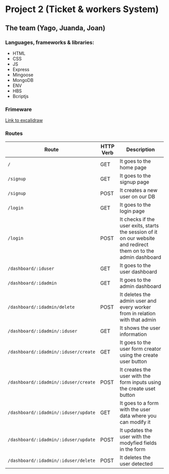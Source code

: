 # Project 2 (Ticket & workers System)

## The team (Yago, Juanda, Joan)

### Languages, frameworks & libraries:
- HTML
- CSS
- JS
- Express
- Mingoose
- MongoDB
- ENV 
- HBS 
- Bcriptjs

### Frimeware
[Link to excalidraw](https://excalidraw.com/#json=UnaSZp4hbBBX0AsnKlWxV,mUHnjn558XZX7Q41VGJn6Q)

### Routes
| Route | HTTP Verb | Description           |
| ----- | --------- | --------------------- |
| `/`   | GET       | It goes to the home page |
| `/signup` | GET   | It goes to the signup page |
| `/signup` | POST  | It creates a new user on our DB |
| `/login` | GET    | It goes to the login page |
| `/login` | POST   | It checks if the user exits, starts the session of it on our website and redirect them on to the admin dashboard |
| `/dashboard/:iduser` | GET    | It goes to the user dashboard |
| `/dashboard/:idadmin`| GET    | It goes to the admin dashboard |
| `/dashboard/:idadmin/delete`| POST | It deletes the admin user and every worker from in relation with that admin |
| `/dashboard/:idadmin/:iduser` | GET   | It shows the user information |
| `/dashboard/:idadmin/:iduser/create` | GET   | It goes to the user form creator using the create user button |
| `/dashboard/:idadmin/:iduser/create` | POST  | It creates the user with the form inputs using the create uset button |
| `/dashboard/:idadmin/:iduser/update` | GET   | It goes to a form with the user data where you can modify it |
| `/dashboard/:idadmin/:iduser/update` | POST  | It updates the user with the modyfied fields in the form |
| `/dashboard/:idadmin/:iduser/delete` | POST  | It deletes the user detected |